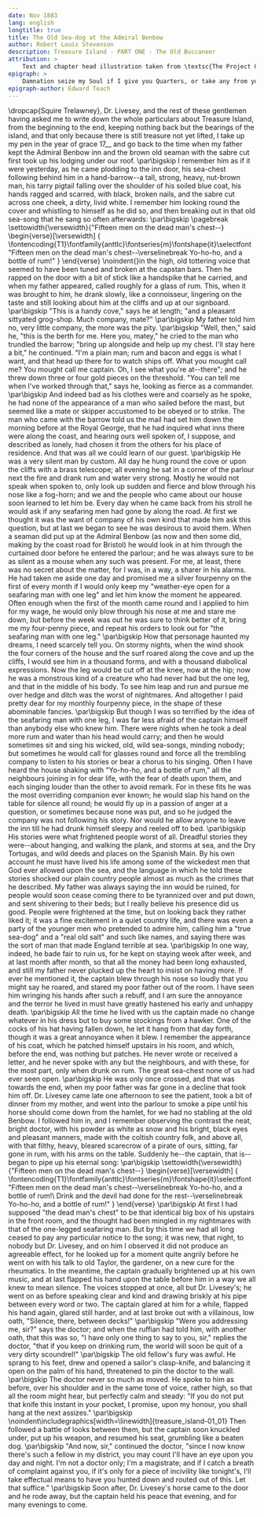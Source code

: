```yaml
---
date: Nov 1883
lang: english
longtitle: true
title: The Old Sea-dog at the Admiral Benbow
author: Robert Louis Stevenson
description: Treasure Island - PART ONE - The Old Buccaneer
attribution: >
    Text and chapter head illustration taken from \textsc{The Project Gutenberg EBook of Treasure Island}.
epigraph: >
    Damnation seize my Soul if I give you Quarters, or take any from you.
epigraph-author: Edward Teach
---
```

\dropcap{Squire Trelawney}, Dr. Livesey, and the rest of these gentlemen having
asked me to write down the whole particulars about Treasure Island, from
the beginning to the end, keeping nothing back but the bearings of the
island, and that only because there is still treasure not yet lifted, I
take up my pen in the year of grace 17__ and go back to the time when
my father kept the Admiral Benbow inn and the brown old seaman with the
sabre cut first took up his lodging under our roof.
\par\bigskip
I remember him as if it were yesterday, as he came plodding to the
inn door, his sea-chest following behind him in a hand-barrow--a
tall, strong, heavy, nut-brown man, his tarry pigtail falling over the
shoulder of his soiled blue coat, his hands ragged and scarred, with
black, broken nails, and the sabre cut across one cheek, a dirty, livid
white. I remember him looking round the cover and whistling to himself
as he did so, and then breaking out in that old sea-song that he sang so
often afterwards:
\par\bigskip
\pagebreak
\settowidth{\versewidth}{"Fifteen men on the dead man's chest--}
\begin{verse}[\versewidth]
{
\fontencoding{T1}\fontfamily{anttlc}\fontseries{m}\fontshape{it}\selectfont
"Fifteen men on the dead man's chest--\verselinebreak
Yo-ho-ho, and a bottle of rum!"
}
\end{verse}
\noindent{}in the high, old tottering voice that seemed to have been tuned and
broken at the capstan bars. Then he rapped on the door with a bit of
stick like a handspike that he carried, and when my father appeared,
called roughly for a glass of rum. This, when it was brought to him,
he drank slowly, like a connoisseur, lingering on the taste and still
looking about him at the cliffs and up at our signboard.
\par\bigskip
"This is a handy cove," says he at length; "and a pleasant sittyated
grog-shop. Much company, mate?"
\par\bigskip
My father told him no, very little company, the more was the pity.
\par\bigskip
"Well, then," said he, "this is the berth for me. Here you, matey," he
cried to the man who trundled the barrow; "bring up alongside and help
up my chest. I'll stay here a bit," he continued. "I'm a plain man; rum
and bacon and eggs is what I want, and that head up there for to watch
ships off. What you mought call me? You mought call me captain. Oh, I
see what you're at--there"; and he threw down three or four gold pieces
on the threshold. "You can tell me when I've worked through that," says
he, looking as fierce as a commander.
\par\bigskip
And indeed bad as his clothes were and coarsely as he spoke, he had none
of the appearance of a man who sailed before the mast, but seemed like
a mate or skipper accustomed to be obeyed or to strike. The man who came
with the barrow told us the mail had set him down the morning before at
the Royal George, that he had inquired what inns there were along the
coast, and hearing ours well spoken of, I suppose, and described as
lonely, had chosen it from the others for his place of residence. And
that was all we could learn of our guest.
\par\bigskip
He was a very silent man by custom. All day he hung round the cove or
upon the cliffs with a brass telescope; all evening he sat in a corner
of the parlour next the fire and drank rum and water very strong. Mostly
he would not speak when spoken to, only look up sudden and fierce and
blow through his nose like a fog-horn; and we and the people who came
about our house soon learned to let him be. Every day when he came back
from his stroll he would ask if any seafaring men had gone by along the
road. At first we thought it was the want of company of his own kind
that made him ask this question, but at last we began to see he was
desirous to avoid them. When a seaman did put up at the Admiral Benbow
(as now and then some did, making by the coast road for Bristol) he
would look in at him through the curtained door before he entered the
parlour; and he was always sure to be as silent as a mouse when any such
was present. For me, at least, there was no secret about the matter, for
I was, in a way, a sharer in his alarms. He had taken me aside one day
and promised me a silver fourpenny on the first of every month if I
would only keep my "weather-eye open for a seafaring man with one leg"
and let him know the moment he appeared. Often enough when the first
of the month came round and I applied to him for my wage, he would only
blow through his nose at me and stare me down, but before the week was
out he was sure to think better of it, bring me my four-penny piece, and
repeat his orders to look out for "the seafaring man with one leg."
\par\bigskip
How that personage haunted my dreams, I need scarcely tell you. On
stormy nights, when the wind shook the four corners of the house and
the surf roared along the cove and up the cliffs, I would see him in a
thousand forms, and with a thousand diabolical expressions. Now the leg
would be cut off at the knee, now at the hip; now he was a monstrous
kind of a creature who had never had but the one leg, and that in the
middle of his body. To see him leap and run and pursue me over hedge and
ditch was the worst of nightmares. And altogether I paid pretty dear for
my monthly fourpenny piece, in the shape of these abominable fancies.
\par\bigskip
But though I was so terrified by the idea of the seafaring man with one
leg, I was far less afraid of the captain himself than anybody else who
knew him. There were nights when he took a deal more rum and water
than his head would carry; and then he would sometimes sit and sing his
wicked, old, wild sea-songs, minding nobody; but sometimes he would call
for glasses round and force all the trembling company to listen to his
stories or bear a chorus to his singing. Often I have heard the house
shaking with "Yo-ho-ho, and a bottle of rum," all the neighbours joining
in for dear life, with the fear of death upon them, and each singing
louder than the other to avoid remark. For in these fits he was the most
overriding companion ever known; he would slap his hand on the table for
silence all round; he would fly up in a passion of anger at a question,
or sometimes because none was put, and so he judged the company was not
following his story. Nor would he allow anyone to leave the inn till he
had drunk himself sleepy and reeled off to bed.
\par\bigskip
His stories were what frightened people worst of all. Dreadful stories
they were--about hanging, and walking the plank, and storms at sea, and
the Dry Tortugas, and wild deeds and places on the Spanish Main. By his
own account he must have lived his life among some of the wickedest men
that God ever allowed upon the sea, and the language in which he told
these stories shocked our plain country people almost as much as the
crimes that he described. My father was always saying the inn would be
ruined, for people would soon cease coming there to be tyrannized over
and put down, and sent shivering to their beds; but I really believe his
presence did us good. People were frightened at the time, but on looking
back they rather liked it; it was a fine excitement in a quiet country
life, and there was even a party of the younger men who pretended to
admire him, calling him a "true sea-dog" and a "real old salt" and
such like names, and saying there was the sort of man that made England
terrible at sea.
\par\bigskip
In one way, indeed, he bade fair to ruin us, for he kept on staying week
after week, and at last month after month, so that all the money had
been long exhausted, and still my father never plucked up the heart to
insist on having more. If ever he mentioned it, the captain blew through
his nose so loudly that you might say he roared, and stared my poor
father out of the room. I have seen him wringing his hands after such a
rebuff, and I am sure the annoyance and the terror he lived in must have
greatly hastened his early and unhappy death.
\par\bigskip
All the time he lived with us the captain made no change whatever in his
dress but to buy some stockings from a hawker. One of the cocks of his
hat having fallen down, he let it hang from that day forth, though it
was a great annoyance when it blew. I remember the appearance of his
coat, which he patched himself upstairs in his room, and which, before
the end, was nothing but patches. He never wrote or received a letter,
and he never spoke with any but the neighbours, and with these, for the
most part, only when drunk on rum. The great sea-chest none of us had
ever seen open.
\par\bigskip
He was only once crossed, and that was towards the end, when my poor
father was far gone in a decline that took him off. Dr. Livesey came
late one afternoon to see the patient, took a bit of dinner from my
mother, and went into the parlour to smoke a pipe until his horse should
come down from the hamlet, for we had no stabling at the old Benbow. I
followed him in, and I remember observing the contrast the neat, bright
doctor, with his powder as white as snow and his bright, black eyes and
pleasant manners, made with the coltish country folk, and above all,
with that filthy, heavy, bleared scarecrow of a pirate of ours, sitting,
far gone in rum, with his arms on the table. Suddenly he--the captain,
that is--began to pipe up his eternal song:
\par\bigskip
\settowidth{\versewidth}{"Fifteen men on the dead man's chest--}
\begin{verse}[\versewidth]
{
\fontencoding{T1}\fontfamily{anttlc}\fontseries{m}\fontshape{it}\selectfont
"Fifteen men on the dead man's chest--\verselinebreak
Yo-ho-ho, and a bottle of rum!\\
Drink and the devil had done for the rest--\verselinebreak
Yo-ho-ho, and a bottle of rum!"
}
\end{verse}
\par\bigskip
At first I had supposed "the dead man's chest" to be that identical big
box of his upstairs in the front room, and the thought had been mingled
in my nightmares with that of the one-legged seafaring man. But by this
time we had all long ceased to pay any particular notice to the song; it
was new, that night, to nobody but Dr. Livesey, and on him I observed it
did not produce an agreeable effect, for he looked up for a moment quite
angrily before he went on with his talk to old Taylor, the gardener, on
a new cure for the rheumatics. In the meantime, the captain gradually
brightened up at his own music, and at last flapped his hand upon
the table before him in a way we all knew to mean silence. The voices
stopped at once, all but Dr. Livesey's; he went on as before speaking
clear and kind and drawing briskly at his pipe between every word or
two. The captain glared at him for a while, flapped his hand again,
glared still harder, and at last broke out with a villainous, low oath,
"Silence, there, between decks!"
\par\bigskip
"Were you addressing me, sir?" says the doctor; and when the ruffian had
told him, with another oath, that this was so, "I have only one thing to
say to you, sir," replies the doctor, "that if you keep on drinking rum,
the world will soon be quit of a very dirty scoundrel!"
\par\bigskip
The old fellow's fury was awful. He sprang to his feet, drew and opened
a sailor's clasp-knife, and balancing it open on the palm of his hand,
threatened to pin the doctor to the wall.
\par\bigskip
The doctor never so much as moved. He spoke to him as before, over his
shoulder and in the same tone of voice, rather high, so that all the
room might hear, but perfectly calm and steady: "If you do not put that
knife this instant in your pocket, I promise, upon my honour, you shall
hang at the next assizes."
\par\bigskip
\noindent\includegraphics[width=\linewidth]{treasure_island-01_01}
Then followed a battle of looks between them, but the captain soon
knuckled under, put up his weapon, and resumed his seat, grumbling like
a beaten dog.
\par\bigskip
"And now, sir," continued the doctor, "since I now know there's such a
fellow in my district, you may count I'll have an eye upon you day and
night. I'm not a doctor only; I'm a magistrate; and if I catch a breath
of complaint against you, if it's only for a piece of incivility like
tonight's, I'll take effectual means to have you hunted down and routed
out of this. Let that suffice."
\par\bigskip
Soon after, Dr. Livesey's horse came to the door and he rode away, but
the captain held his peace that evening, and for many evenings to come.
